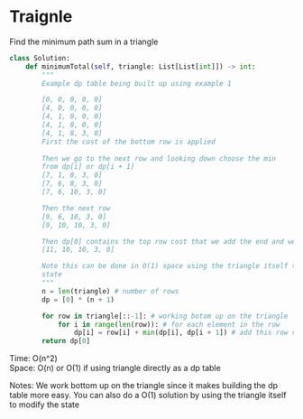 # Traignle


Find the minimum path sum in a triangle

```Python
class Solution:
    def minimumTotal(self, triangle: List[List[int]]) -> int:
        """
        Example dp table being built up using example 1

        [0, 0, 0, 0, 0]
        [4, 0, 0, 0, 0]
        [4, 1, 0, 0, 0]
        [4, 1, 8, 0, 0]
        [4, 1, 8, 3, 0]
        First the cost of the bottom row is applied
        
        Then we go to the next row and looking down choose the min 
        from dp[i] or dp[i + 1]
        [7, 1, 8, 3, 0]
        [7, 6, 8, 3, 0]
        [7, 6, 10, 3, 0]

        Then the next row 
        [9, 6, 10, 3, 0]
        [9, 10, 10, 3, 0]

        Then dp[0] contains the top row cost that we add the end and we are done
        [11, 10, 10, 3, 0]

        Note this can be done in O(1) space using the triangle itself to modify 
        state
        """
        n = len(triangle) # number of rows
        dp = [0] * (n + 1)

        for row in triangle[::-1]: # working botom up on the triangle
            for i in range(len(row)): # for each element in the row 
                dp[i] = row[i] + min(dp[i], dp[i + 1]) # add this row value plus other choices at previous row iterations
        return dp[0]
```
Time: O(n^2)<br>
Space: O(n) or O(1) if using triangle directly as a dp table<br>

Notes: We work bottom up on the triangle since it makes building the dp table more easy. You can also do a O(1) solution by using the triangle itself to modify the state
